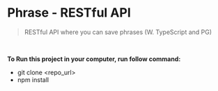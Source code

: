 # Phrase - RESTful API
> RESTful API where you can save phrases (W. TypeScript and PG)

<br />

__To Run this project in your computer, run follow command:__
- git clone <repo_url>
- npm install
